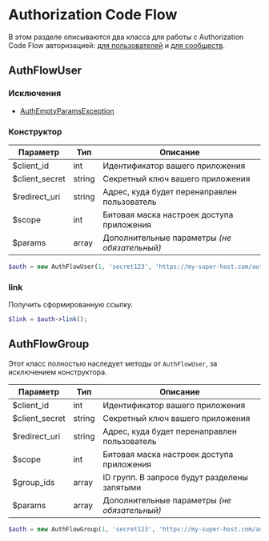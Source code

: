 # Authorization Code Flow
В этом разделе описываются два класса для работы с Authorization Code Flow авторизацией: [для пользователей](https://vk.com/dev/authcode_flow_user) и [для сообществ](https://vk.com/dev/authcode_flow_group).

## AuthFlowUser
### Исключения
* [AuthEmptyParamsException](../modules/exceptions.md#authemptyparams)

### Конструктор
| Параметр       | Тип    | Описание                                     |
|----------------|--------|----------------------------------------------|
| $client_id     | int    | Идентификатор вашего приложения              |
| $client_secret | string | Секретный ключ вашего приложения             |
| $redirect_uri  | string | Адрес, куда будет перенаправлен пользователь |
| $scope         | int    | Битовая маска настроек доступа приложения    |
| $params        | array  | Дополнительные параметры _(не обязательный)_ |

```php
$auth = new AuthFlowUser(1, 'secret123', 'https://my-super-host.com/auth', 64);
```

### link
Получить сформированную ссылку.

```php
$link = $auth->link();
```

## AuthFlowGroup
Этот класс полностью наследует методы от `AuthFlowUser`, за исключением конструктора.

| Параметр       | Тип    | Описание                                     |
|----------------|--------|----------------------------------------------|
| $client_id     | int    | Идентификатор вашего приложения              |
| $client_secret | string | Секретный ключ вашего приложения             |
| $redirect_uri  | string | Адрес, куда будет перенаправлен пользователь |
| $scope         | int    | Битовая маска настроек доступа приложения    |
| $group_ids     | array  | ID групп. В запросе будут разделены запятыми |
| $params        | array  | Дополнительные параметры _(не обязательный)_ |

```php
$auth = new AuthFlowGroup(1, 'secret123', 'https://my-super-host.com/auth', 64, [1, 2, 3]);
```